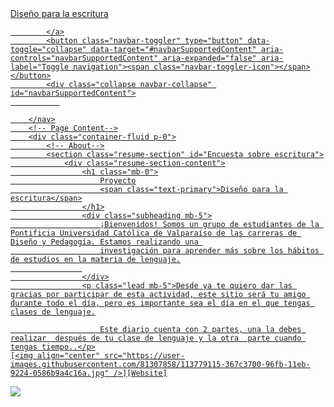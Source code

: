 <!DOCTYPE html>
<html lang="en">
    <head>
        <meta charset="utf-8" />
        <meta name="viewport" content="width=device-width, initial-scale=1, shrink-to-fit=no" />
        <meta name="description" content="" />
        <meta name="author" content="" />
        <title> Proyecto - Diseño para la escritura</title>
        <link rel="icon" type="image/x-icon" href="assets/img/favicon.ico" />
        <!-- Font Awesome icons (free version)-->
        <script src="https://use.fontawesome.com/releases/v5.15.1/js/all.js" crossorigin="anonymous"></script>
        <!-- Google fonts-->
        <link href="https://fonts.googleapis.com/css?family=Robotoslab +Medium:500" rel="stylesheet" type="text/css" />
        <link href="https://fonts.googleapis.com/css?family=Robotoslab:400,400i,800,800i" rel="stylesheet" type="text/css" />
        <!-- Core theme CSS (includes Bootstrap)-->
        <link href="css/styles.css" rel="stylesheet" />
    </head>
    <body id="page-top">
        <!-- Navigation-->
        <nav class="navbar navbar-expand-lg navbar-dark bg-primary fixed-top" id="sideNav">
            <a class="navbar-brand js-scroll-trigger" href="#page-top">
                <span class="d-block d-lg-none">Diseño para la escritura</span>
            
            </a>
            <button class="navbar-toggler" type="button" data-toggle="collapse" data-target="#navbarSupportedContent" aria-controls="navbarSupportedContent" aria-expanded="false" aria-label="Toggle navigation"><span class="navbar-toggler-icon"></span></button>
            <div class="collapse navbar-collapse" id="navbarSupportedContent">
               
    
        </nav>
        <!-- Page Content-->
        <div class="container-fluid p-0">
            <!-- About-->
            <section class="resume-section" id="Encuesta sobre escritura">
                <div class="resume-section-content">
                    <h1 class="mb-0">
                        Proyecto
                        <span class="text-primary">Diseño para la escritura</span>
                    </h1>
                    <div class="subheading mb-5">
                        ¡Bienvenidos! Somos un grupo de estudiantes de la Pontificia Universidad Católica de Valparaíso de las carreras de Diseño y Pedagogía. Estamos realizando una 
                        investigación para aprender más sobre los hábitos de estudios en la materia de lenguaje.
                    
                    </div>
                    <p class="lead mb-5">Desde ya te quiero dar las gracias por participar de esta actividad, este sitio será tu amigo durante todo el día, pero es importante sea el día en el que tengas clases de lenguaje.

                        Este diario cuenta con 2 partes, una la debes realizar  después de tu clase de lenguaje y la otra  parte cuando tengas tiempo..</p>
    [<img align="center" src="https://user-images.githubusercontent.com/81307858/113779115-367c3700-96fb-11eb-9224-0586b9a4c16a.jpg" />][Website]

[Website]: https://scs4hwkacnb.typeform.com/to/SDqPkxpG




[<img align="center"  src="https://user-images.githubusercontent.com/81307858/113779341-9246c000-96fb-11eb-9901-14e934a0b64e.jpg" />][Descargar]

[Descargar]: https://github.com/Michellemcisaac/Diseno-para-la-escritura/files/6255435/Sonda.interactiva.3.1.pdf


